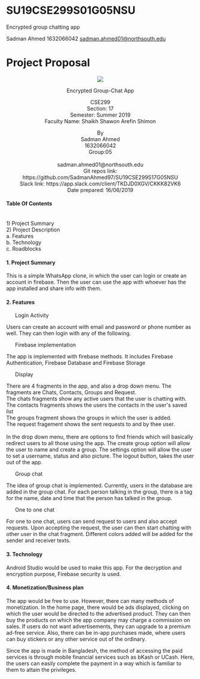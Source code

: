# SU19CSE299S01G05NSU
Encrypted group chatting app

Sadman Ahmed 
1632066042
sadman.ahmed01@northsouth.edu

# Project Proposal
<p align="center">
	<img src="http://old.unb.com.bd/media/imgAll/August2017/BG/NSU-Logo-201709100837.JPG">
</p>

<p align="center">	
 Encrypted Group-Chat App
</p>

<p align="center">
 CSE299
 <br/>
 Section: 17
 <br/>
 Semester: Summer 2019
 <br/>
 Faculty Name: Shaikh Shawon Arefin Shimon
</p>

<p align="center">
 By
 <br/>
 Sadman Ahmed
 <br/>
 1632066042 
 <br/>
 Group:05
 <br/>
 <br/>
 sadman.ahmed01@northsouth.edu
 <br/>
 Git repos link: https://github.com/SadmanAhmed97/SU19CSE299S17G05NSU <br/>
	Slack link: https://app.slack.com/client/TKDJD0XGV/CKKK82VK6
 <br/>
 Date prepared: 16/06/2019
</p>

<h4>Table Of Contents</h4>
<p><br/>
1) Project Summary <br/>
2) Project Description<br/>
	a. Features <br/>
	b. Technology<br/>
	c. Roadblocks <br/>
</p>

<h4>1.	Project Summary </h4>
This is a simple WhatsApp clone, in which the user can login or create an account in firebase. Then the user can use the app with whoever has the app installed and share info with them. 

<h4>2.	Features	</h4>

<ul>Login Activity</ul>
	<p>
	Users can create an account with email and password or phone number as well. They can then login with any of the following.
	</p>
<ul>Firebase implementation</ul>	
	<p>
	The app is implemented with firebase methods. It includes Firebase Authentication, Firebase Database and Firebase Storage 
	</p>	
<ul>Display </ul>
	<p>
	There are 4 fragments in the app, and also a drop down menu. The fragments are Chats, Contacts, Groups and Request.<br/>
	The chats fragments show any active users that the user is chatting with. <br/>
	The contacts fragments shows the users the contacts in the user's saved list<br/>
	The groups fragment shows the groups in which the user is added.<br/>
	The request fragement shows the sent requests to and by thee user.<br/><br/>
	In the drop down menu, there are options to find friends which will basically redirect users to all those using the app. The create group option will allow the user to name and create a group. The settings option will allow the user to set a username, status and also picture. The logout button, takes the user out of the app.
	</p>
<ul>Group chat</ul>
	<p>
	The idea of group chat is implemented. Currently, users in the database are added in the group chat. For each person talking in the group, there is a tag for the name, date and time that the person has talked in the group.
	</p>
<ul>One to one chat</ul>
	<p>
	For one to one chat, users can send request to users and also accept requests. Upon accepting the request, the user can then start chatting with other user in the chat fragment.
	Different colors added will be added for the sender and receiver texts.
	</p>
<ul></ul>
<ul></ul>
<ul></ul>

<h4>3.	Technology </h4> 
Android Studio would be used to make this app. For the decryption and encryption purpose, Firebase security is used.

<h4>4.	Monetization/Business plan </h4> The app would be free to use. However, there can many methods of monetization. In the home page, there would be ads displayed, clicking on which the user would be directed to the advertised product. They can then buy the products on which the app company may charge a commission on sales. If users do not want advertisements, they can upgrade to a premium ad-free service. Also, there can be in-app purchases made, where users can buy stickers or any other service out of the ordinary.

Since the app is made in Bangladesh, the method of accessing the paid services is through mobile financial services such as bKash or UCash. Here, the users can easily complete the payment in a way which is familiar to them to attain the privileges.
